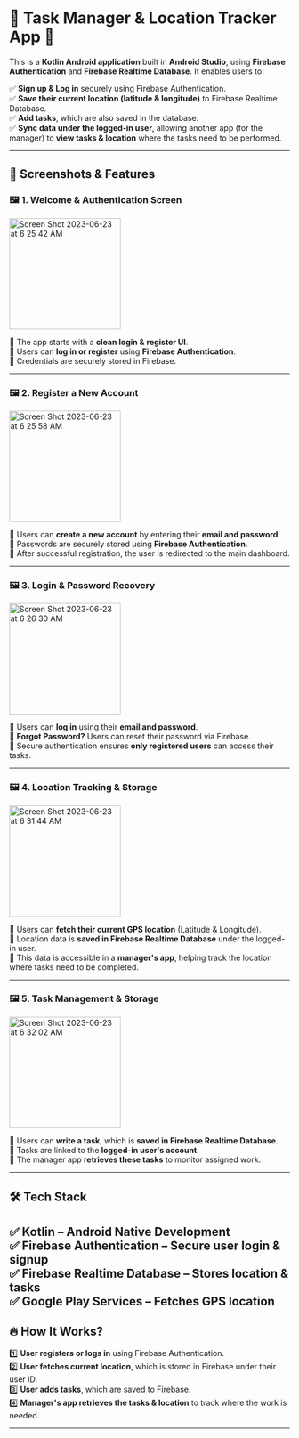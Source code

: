 # 📲 Task Manager & Location Tracker App 🚀

This is a **Kotlin Android application** built in **Android Studio**, using **Firebase Authentication** and **Firebase Realtime Database**. It enables users to:

✅ **Sign up & Log in** securely using Firebase Authentication.  
✅ **Save their current location (latitude & longitude)** to Firebase Realtime Database.  
✅ **Add tasks**, which are also saved in the database.  
✅ **Sync data under the logged-in user**, allowing another app (for the manager) to **view tasks & location** where the tasks need to be performed.  

---

## 📸 Screenshots & Features

### 🖼️ **1. Welcome & Authentication Screen**

<img width="200" alt="Screen Shot 2023-06-23 at 6 25 42 AM" src="https://github.com/IAMRABIEH/TheOriginal/assets/93038081/277d886d-a719-4c40-bbbc-62d78b3ec83c">

🔹 The app starts with a **clean login & register UI**.  
🔹 Users can **log in or register** using **Firebase Authentication**.  
🔹 Credentials are securely stored in Firebase.

---

### 🖼️ **2. Register a New Account**

<img width="200" alt="Screen Shot 2023-06-23 at 6 25 58 AM" src="https://github.com/IAMRABIEH/TheOriginal/assets/93038081/f79b587e-15a8-40d7-9568-7a7d9907e6e6">

🔹 Users can **create a new account** by entering their **email and password**.  
🔹 Passwords are securely stored using **Firebase Authentication**.  
🔹 After successful registration, the user is redirected to the main dashboard.

---

### 🖼️ **3. Login & Password Recovery**

<img width="200" alt="Screen Shot 2023-06-23 at 6 26 30 AM" src="https://github.com/IAMRABIEH/TheOriginal/assets/93038081/ef4c638a-a448-4a78-aa2c-90249d3d4f1e">


🔹 Users can **log in** using their **email and password**.  
🔹 **Forgot Password?** Users can reset their password via Firebase.  
🔹 Secure authentication ensures **only registered users** can access their tasks.

---

### 🖼️ **4. Location Tracking & Storage**

<img width="200" alt="Screen Shot 2023-06-23 at 6 31 44 AM" src="https://github.com/IAMRABIEH/TheOriginal/assets/93038081/b5d112ff-41fd-4e62-a785-4ec86e5a692b">

🔹 Users can **fetch their current GPS location** (Latitude & Longitude).  
🔹 Location data is **saved in Firebase Realtime Database** under the logged-in user.  
🔹 This data is accessible in a **manager's app**, helping track the location where tasks need to be completed.  

---

### 🖼️ **5. Task Management & Storage**

<img width="200" alt="Screen Shot 2023-06-23 at 6 32 02 AM" src="https://github.com/IAMRABIEH/TheOriginal/assets/93038081/6901cff2-c975-4216-8ab8-b01834ca3dc4">

🔹 Users can **write a task**, which is **saved in Firebase Realtime Database**.  
🔹 Tasks are linked to the **logged-in user's account**.  
🔹 The manager app **retrieves these tasks** to monitor assigned work.  

---

## 🛠️ **Tech Stack**
✅ **Kotlin** – Android Native Development  
✅ **Firebase Authentication** – Secure user login & signup  
✅ **Firebase Realtime Database** – Stores location & tasks  
✅ **Google Play Services** – Fetches GPS location  
---
## 🔥 **How It Works?**
1️⃣ **User registers or logs in** using Firebase Authentication.  
2️⃣ **User fetches current location**, which is stored in Firebase under their user ID.  
3️⃣ **User adds tasks**, which are saved to Firebase.  
4️⃣ **Manager's app retrieves the tasks & location** to track where the work is needed.  

---
